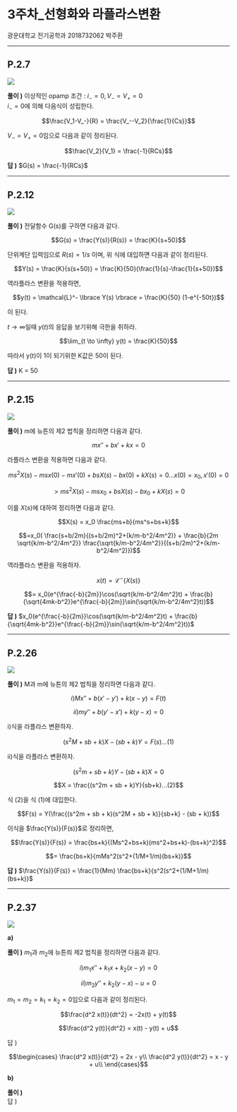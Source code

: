 # 3주차_선형화와 라플라스변환  
광운대학교 전기공학과 2018732062 박주환

---
## P.2.7  
![](https://i.ibb.co/5hyXjSj/p2-7.png)

__풀이 )__ 이상적인 opamp 조건 : $i_- = 0, V_- = V_+ = 0$  
$i_- = 0$에 의해 다음식이 성립한다.  

$$\frac{V_1-V_-}{R} = \frac{V_--V_2}{\frac{1}{Cs}}$$  

$V_- = V_+ = 0$임으로 다음과 같이 정리된다.  

$$\frac{V_2}{V_1} = \frac{-1}{RCs}$$  

__답 )__ $G(s) = \frac{-1}{RCs}$  

---
## P.2.12  
![](https://i.ibb.co/mqtHDC2/2-12.png)  

__풀이 )__ 전달함수 G(s)를 구하면 다음과 같다.  

$$G(s) = \frac{Y(s)}{R(s)} = \frac{K}{s+50}$$  

단위계단 입력임으로 $R(s) = 1/s$ 이며, 위 식에 대입하면 다음과 같이 정리된다.  

$$Y(s) = \frac{K}{s(s+50)} = \frac{K}{50}(\frac{1}{s}-\frac{1}{s+50})$$  

역라플라스 변환을 적용하면,

$$y(t) = \mathcal{L}^- \lbrace Y(s) \rbrace = \frac{K}{50} (1-e^{-50t})$$

이 된다.  

$t \rightarrow \infty$일때 $y(t)$의 응답을 보기위해 극한을 취하라.

$$\lim_{t \to \infty} y(t) = \frac{K}{50}$$  

따라서 y(t)이 1이 되기위한 K값은 50이 된다.  

__답 )__ K = 50  

---
## P.2.15  
![](https://i.ibb.co/99CY5Xf/2-15.png)  

__풀이 )__  m에 뉴튼의 제2 법칙을 정리하면 다음과 같다.  

$$mx'' + bx' + kx = 0$$  

라플라스 변환을 적용하면 다음과 같다.  

$$ms^2X(s) - msx(0) - mx'(0) + bsX(s) - bx(0) + kX(s) = 0... x(0)=x_0, x'(0)=0$$  

$$>ms^2X(s) - msx_0 + bsX(s) -bx_0 + kX(s) = 0$$  

이를 $X(s)$에 대하여 정리하면 다음과 같다.  

$$X(s) = x_0 \frac{ms+b}{ms^s+bs+k}$$  

$$=x_0( \frac{s+b/2m}{(s+b/2m)^2+(k/m-b^2/4m^2)} + \frac{b}{2m \sqrt{k/m-b^2/4m^2}} \frac{\sqrt{k/m-b^2/4m^2}}{(s+b/2m)^2+(k/m-b^2/4m^2)})$$

역라플라스 변환을 적용하자.  

$$x(t) = \mathcal{L}^- \lbrace X(s) \rbrace$$

$$= x_0(e^{\frac{-b}{2m}}\cos(\sqrt{k/m-b^2/4m^2}t) + \frac{b}{\sqrt{4mk-b^2}}e^{\frac{-b}{2m}}\sin(\sqrt{k/m-b^2/4m^2}t))$$
  
__답 )__  $x_0(e^{\frac{-b}{2m}}\cos(\sqrt{k/m-b^2/4m^2}t) + \frac{b}{\sqrt{4mk-b^2}}e^{\frac{-b}{2m}}\sin(\sqrt{k/m-b^2/4m^2}t))$

---
## P.2.26  
![](https://i.ibb.co/s1xDQ3f/2-26.png)  

__풀이 )__  M과 m에 뉴튼의 제2 법칙을 정리하면 다음과 같다.  

$$i) Mx'' + b(x'-y') + k(x-y) = F(t)$$   

$$ii) my'' + b(y'-x') + k(y-x) = 0$$  

i)식을 라플라스 변환하자.

$$(s^2M + sb + k)X - (sb + k)Y = F(s)...(1)$$

ii)식을 라플라스 변환하자.

$$(s^2m + sb + k)Y - (sb + k)X = 0$$

$$X = \frac{(s^2m + sb + k)Y}{sb+k}...(2)$$  

식 (2)을 식 (1)에 대입한다.  

$$F(s) = Y(\frac{(s^2m + sb + k)(s^2M + sb + k)}{sb+k} - (sb + k))$$  

이식을  $\frac{Y(s)}{F(s)}$로 정리하면,  

$$\frac{Y(s)}{F(s)} = \frac{bs+k}{(Ms^2+bs+k)(ms^2+bs+k)-(bs+k)^2}$$  

$$= \frac{bs+k}{mMs^2(s^2+(1/M+1/m)(bs+k)}$$  

__답 )__  $\frac{Y(s)}{F(s)} = \frac{1}{Mm} \frac{bs+k}{s^2(s^2+(1/M+1/m)(bs+k)}$  

---
## P.2.37  
![](https://i.ibb.co/SQ4PzwR/2-37.png)

__a)__  

__풀이 )__ $m_1$과 $m_2$에 뉴튼릐 제2 법칙을 정리하면 다음과 같다.  

$$i) m_1x'' + k_1x + k_2(x-y) = 0$$  

$$ii) m_2y'' + k_2(y-x) - u = 0$$

$m_1 = m_2 = k_1 = k_2 = 0$임으로 다음과 같이 정리된다.  

$$\frac{d^2 x(t)}{dt^2} =  -2x(t) + y(t)$$  

$$\frac{d^2 y(t)}{dt^2} =  x(t) - y(t) + u$$  

답 )  

$$\begin{cases}
\frac{d^2 x(t)}{dt^2} =  2x - y\\
\frac{d^2 y(t)}{dt^2} =  x - y + u\\
\end{cases}$$

__b)__  

__풀이 )__  
답 )
